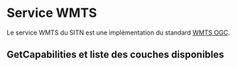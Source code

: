 # Service WMTS

Le service WMTS du SITN est une implémentation du standard [WMTS OGC](http://www.opengeospatial.org/standards/wmts).

## GetCapabilities et liste des couches disponibles

